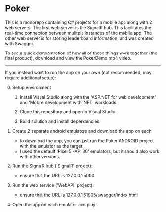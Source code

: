 # Poker

This is a monorepo containing C# projects for a mobile app along with 2 web servers.
The first web server is the SignalR hub.  This facilitates the real-time connection between mulitple instances of the mobile app.
The other web server is for storing leaderboard information, and was created with Swagger.

To see a quick demonstration of how all of these things work together (the final product), download and view the PokerDemo.mp4 video.

---

If you instead want to run the app on your own (not recommended, may require additional setup):

0. Setup environment

	1. Install Visual Studio along with the 'ASP.NET for web development' and 'Mobile development with .NET' workloads
	
	2. Clone this repository and open in Visual Studio
	
	3. Build solution and install dependencies

1. Create 2 separate android emulators and download the app on each
	- to download the app, you can just run the Poker.ANDROID project with the emulator as the target
	- I used the default 'Pixel 5 -API 30' emulators, but it should also work with other versions.

2. Run the SignalR hub ('SignalR' project):
	- ensure that the URL is 127.0.0.1:5000

3. Run the web service ('WebAPI' project):
	- ensure that the URL is 127.0.0.1:51905/swagger/index.html

4. Open the app on each emulator and play!
